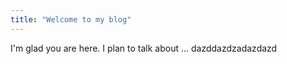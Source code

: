 ```yaml
---
title: "Welcome to my blog"
---
```


I'm glad you are here. I plan to talk about ...
dazddazdzadazdazd
